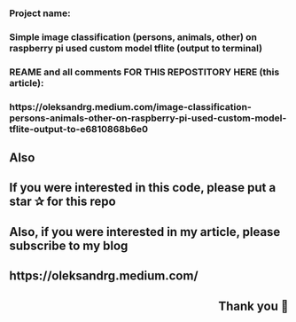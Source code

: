 <h3 align="left">Project name:</h3>
<h3 align="left">Simple image classification (persons, animals, other) on raspberry pi used custom model tflite (output to terminal)</h3>



<h3 align="left">REAME and all comments FOR THIS REPOSTITORY HERE (this article): </h3>
<h3 align="left">https://oleksandrg.medium.com/image-classification-persons-animals-other-on-raspberry-pi-used-custom-model-tflite-output-to-e6810868b6e0 </h3>




<h2 align="left">Also</h2>
<h2 align="left">If you were interested in this code, please put a star ✰ for this repo </h2>
<h2 align="left">Also, if you were interested in my article, please subscribe to my blog </h2>
<h2 align="left"> https://oleksandrg.medium.com/ </h2>

<h2 align="right">Thank you 🙂</h2>
